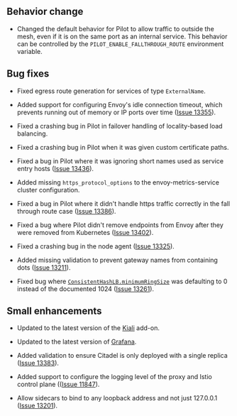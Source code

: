 ## Behavior change

- Changed the default behavior for Pilot to allow traffic to outside the mesh, even if it is on the same port as an internal service.
This behavior can be controlled by the `PILOT_ENABLE_FALLTHROUGH_ROUTE` environment variable.

## Bug fixes

- Fixed egress route generation for services of type `ExternalName`.

- Added support for configuring Envoy's idle connection timeout, which prevents running out of
memory or IP ports over time ([Issue 13355](https://github.com/istio/istio/issues/13355)).

- Fixed a crashing bug in Pilot in failover handling of locality-based load balancing.

- Fixed a crashing bug in Pilot when it was given custom certificate paths.

- Fixed a bug in Pilot where it was ignoring short names used as service entry hosts ([Issue 13436](https://github.com/istio/istio/issues/13436)).

- Added missing `https_protocol_options` to the envoy-metrics-service cluster configuration.

- Fixed a bug in Pilot where it didn't handle https traffic correctly in the fall through route case ([Issue 13386](https://github.com/istio/istio/issues/13386)).

- Fixed a bug where Pilot didn't remove endpoints from Envoy after they were removed from Kubernetes ([Issue 13402](https://github.com/istio/istio/issues/13402)).

- Fixed a crashing bug in the node agent ([Issue 13325](https://github.com/istio/istio/issues/13325)).

- Added missing validation to prevent gateway names from containing dots ([Issue 13211](https://github.com/istio/istio/issues/13211)).

- Fixed bug where [`ConsistentHashLB.minimumRingSize`](/docs/reference/config/networking/v1alpha3/destination-rule/#LoadBalancerSettings-ConsistentHashLB)
was defaulting to 0 instead of the documented 1024 ([Issue 13261](https://github.com/istio/istio/issues/13261)).

## Small enhancements

- Updated to the latest version of the [Kiali](https://www.kiali.io) add-on.

- Updated to the latest version of [Grafana](https://grafana.com).

- Added validation to ensure Citadel is only deployed with a single replica ([Issue 13383](https://github.com/istio/istio/issues/13383)).

- Added support to configure the logging level of the proxy and Istio control plane (([Issue 11847](https://github.com/istio/istio/issues/11847)).

- Allow sidecars to bind to any loopback address and not just 127.0.0.1 ([Issue 13201](https://github.com/istio/istio/issues/13201)).
